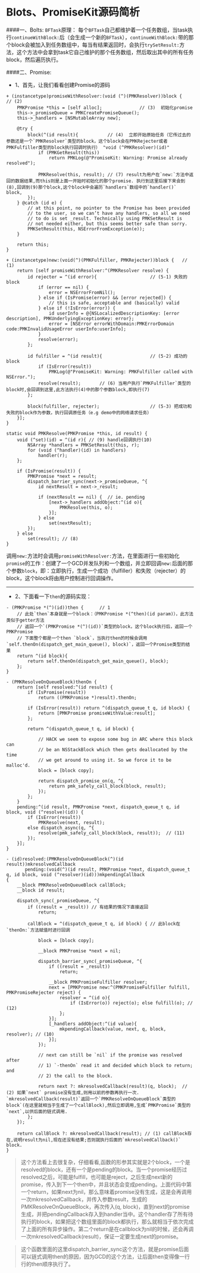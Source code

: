 # Blots、PromiseKit源码简析
####一、Bolts:
`BFTask`原理：
每个`BFTask`自己都维护着一个任务数组，当task执行`continueWithBlock:`后（会生成一个新的`BFTask`），`continueWithBlock:`带的那个block会被加入到任务数组中，每当有结果返回时，会执行`trySetResult:`方法，这个方法中会拿到task它自己维护的那个任务数组，然后取出其中的所有任务block，然后遍历执行。

####二、Promise:
* 1、首先，让我们看看创建Promise的源码

```objc
+ (instancetype)promiseWithResolver:(void (^)(PMKResolver))block {    // (2)
    PMKPromise *this = [self alloc];              // (3)  初始化promise
    this->_promiseQueue = PMKCreatePromiseQueue();
    this->_handlers = [NSMutableArray new];

    @try {
        block(^(id result){           // (4)  立即开始原始任务（它传过去的参数还是一个`PMKResolver`类型的block，这个block会在PMKRejecter或者PMKFulfiller类型的block执行回调时执行） "void (^PMKResolver)(id)"
            if (PMKGetResult(this))
                return PMKLog(@"PromiseKit: Warning: Promise already resolved");

            PMKResolve(this, result); // (7) result为用户在`new:`方法中返回的数据结果,而this则是上面一开始时初始化的那个promise. 执行到这里后接下来会到(8),回调到(9)那个block,这个block中会遍历`handlers`数组中的`handler()` block, 
        });
    } @catch (id e) {
        // at this point, no pointer to the Promise has been provided
        // to the user, so we can’t have any handlers, so all we need
        // to do is set _result. Technically using PMKSetResult is
        // not needed either, but this seems better safe than sorry.
        PMKSetResult(this, NSErrorFromException(e));
    }

    return this;
}

+ (instancetype)new:(void(^)(PMKFulfiller, PMKRejecter))block {   // (1)
    return [self promiseWithResolver:^(PMKResolver resolve) {
        id rejecter = ^(id error){                    // (5-1) 失败的block
            if (error == nil) {
                error = NSErrorFromNil();
            } else if (IsPromise(error) && [error rejected]) {
                // this is safe, acceptable and (basically) valid
            } else if (!IsError(error)) {
                id userInfo = @{NSLocalizedDescriptionKey: [error description], PMKUnderlyingExceptionKey: error};
                error = [NSError errorWithDomain:PMKErrorDomain code:PMKInvalidUsageError userInfo:userInfo];
            }
            resolve(error);
        };

        id fulfiller = ^(id result){                  // (5-2) 成功的block
            if (IsError(result))
                PMKLog(@"PromiseKit: Warning: PMKFulfiller called with NSError.");
            resolve(result);       // (6) 当用户执行`PMKFulfiller`类型的block时,会回调到这里,此方法执行(4)中的那个参数block,即执行(7)
        };

        block(fulfiller, rejecter);                   // (5-3) 把成功和失败的block作为参数，执行回调原任务（e.g demo中的网络请求任务）
    }];
}

static void PMKResolve(PMKPromise *this, id result) {
    void (^set)(id) = ^(id r){ // (9) handle回调执行(10)
        NSArray *handlers = PMKSetResult(this, r);
        for (void (^handler)(id) in handlers)
            handler(r);
    };

    if (IsPromise(result)) {
        PMKPromise *next = result;
        dispatch_barrier_sync(next->_promiseQueue, ^{
            id nextResult = next->_result;
            
            if (nextResult == nil) {  // ie. pending
                [next->_handlers addObject:^(id o){
                    PMKResolve(this, o);
                }];
            } else
                set(nextResult);
        });
    } else
        set(result); // (8) 
}
```
调用`new:`方法时会调用`promiseWithResolver:`方法，在里面进行一些初始化`promise`的工作：创建了一个GCD并发队列和一个数组，并立即回调`new:`后面的那个参数`block`，即：立即执行，生成一个成功（fulfiller）和失败（rejecter）的block，这个block将由用户控制进行回调操作。

----
* 2、下面看一下`then`的源码实现：

```objc
- (PMKPromise *(^)(id))then {      // 1
    // 此处`then`本身就是一个block：（PMKPromise *(^then)(id param)），此方法类似于getter方法
    // 返回一个`(PMKPromise *(^)(id))`类型的block，这个block执行后，返回一个PMKPromise
    // 下面整个都是一个then `block`，当执行then的时候会调用 `self.thenOn(dispatch_get_main_queue(), block)`，返回一个Promise类型的结果
    return ^(id block){
        return self.thenOn(dispatch_get_main_queue(), block);
    };
}

- (PMKResolveOnQueueBlock)thenOn {
    return [self resolved:^(id result) {
        if (IsPromise(result))
            return ((PMKPromise *)result).thenOn;

        if (IsError(result)) return ^(dispatch_queue_t q, id block) {
            return [PMKPromise promiseWithValue:result];
        };

        return ^(dispatch_queue_t q, id block) {

            // HACK we seem to expose some bug in ARC where this block can
            // be an NSStackBlock which then gets deallocated by the time
            // we get around to using it. So we force it to be malloc'd.
            block = [block copy];

            return dispatch_promise_on(q, ^{
                return pmk_safely_call_block(block, result);
            });
        };
    }
    pending:^(id result, PMKPromise *next, dispatch_queue_t q, id block, void (^resolve)(id)) {  
        if (IsError(result))
            PMKResolve(next, result);
        else dispatch_async(q, ^{
            resolve(pmk_safely_call_block(block, result));  // (11)
        });
    }];
}

- (id)resolved:(PMKResolveOnQueueBlock(^)(id result))mkresolvedCallback
       pending:(void(^)(id result, PMKPromise *next, dispatch_queue_t q, id block, void (^resolver)(id)))mkpendingCallback
{
    __block PMKResolveOnQueueBlock callBlock;
    __block id result;
    
    dispatch_sync(_promiseQueue, ^{
        if ((result = _result)) // 有结果的情况下直接返回
            return;

        callBlock = ^(dispatch_queue_t q, id block) { // 此block在`thenOn:`方法赋值时进行回调

            block = [block copy];

            __block PMKPromise *next = nil;

            dispatch_barrier_sync(_promiseQueue, ^{
                if ((result = _result))
                    return;

                __block PMKPromiseFulfiller resolver;
                next = [PMKPromise new:^(PMKPromiseFulfiller fulfill, PMKPromiseRejecter reject) {
                    resolver = ^(id o){
                        if (IsError(o)) reject(o); else fulfill(o); // (12)
                    };
                }];
                [_handlers addObject:^(id value){
                    mkpendingCallback(value, next, q, block, resolver); // (10)
                }];
            });
            
            // next can still be `nil` if the promise was resolved after
            // 1) `-thenOn` read it and decided which block to return; and
            // 2) the call to the block.

            return next ?: mkresolvedCallback(result)(q, block);  // (2) 如果`next` promise没有生成,则用以前的参数再执行一次. `mkresolvedCallback(result)`返回一个`PMKResolveOnQueueBlock`类型的block`(在这里就相当于生成了一个callBlock),然后立即调用,生成`PMKPromise`类型的`next`,以供后面的链式调用.
        };
    });

    return callBlock ?: mkresolvedCallback(result); // (1) callBlock存在,说明result为nil,现在还没有结果;否则就执行后面的`mkresolvedCallback()` block.
}
```
> 这个方法看上去很复杂，仔细看看,函数的形参其实就是2个block，一个是resolved的block，还有一个是pending的block。当一个promise经历过resolved之后，可能是fulfill，也可能是reject，之后生成next新的promise，传入到下一个then中，并且状态会变成pending。上面代码中第一个return，如果next为nil，那么意味着promise没有生成，这是会再调用一次mkresolvedCallback，并传入参数result，生成的PMKResolveOnQueueBlock，再次传入(q, block)，直到next的promise生成，并把pendingCallback存入到handler当中。这个handler存了所有待执行的block，如果把这个数组里面的block都执行，那么就相当于依次完成了上面的所有异步操作。第二个return是在callblock为nil的时候，还会再调一次mkresolvedCallback(result)，保证一定要生成next的promise。

> 这个函数里面的这里dispatch_barrier_sync这个方法，就是promise后面可以链式调用then的原因，因为GCD的这个方法，让后面then变得像一行行的then顺序执行了。




